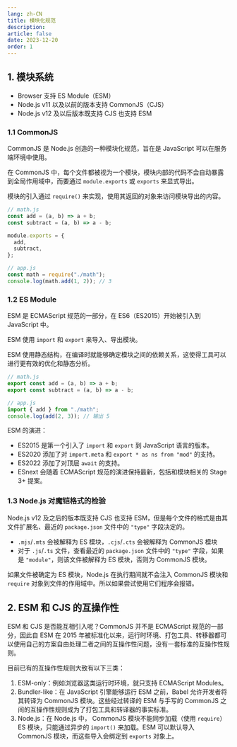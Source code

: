 ```yaml
---
lang: zh-CN
title: 模块化规范
description:
article: false
date: 2023-12-20
order: 1
---
```


## 1. 模块系统

- Browser 支持 ES Module（ESM）
- Node.js v11 以及以前的版本支持 CommonJS（CJS）
- Node.js v12 及以后版本既支持 CJS 也支持 ESM

### 1.1 CommonJS

CommonJS 是 Node.js 创造的一种模块化规范，旨在是 JavaScript 可以在服务端环境中使用。

在 CommonJS 中，每个文件都被视为一个模块，模块内部的代码不会自动暴露到全局作用域中，而要通过 `module.exports` 或 `exports` 来显式导出。

模块的引入通过 `require()` 来实现，使用其返回的对象来访问模块导出的内容。

```js
// math.js
const add = (a, b) => a + b;
const subtract = (a, b) => a - b;

module.exports = {
  add,
  subtract,
};

// app.js
const math = require("./math");
console.log(math.add(1, 2)); // 3
```

### 1.2 ES Module

ESM 是 ECMAScript 规范的一部分，在 ES6（ES2015）开始被引入到 JavaScript 中。

ESM 使用 `import` 和 `export` 来导入、导出模块。

ESM 使用静态结构，在编译时就能够确定模块之间的依赖关系，这使得工具可以进行更有效的优化和静态分析。

```js
// math.js
export const add = (a, b) => a + b;
export const subtract = (a, b) => a - b;

// app.js
import { add } from "./math";
console.log(add(2, 3)); // 输出 5
```

ESM 的演进：

- ES2015 是第一个引入了 `import` 和 `export` 到 JavaScript 语言的版本。
- ES2020 添加了对 `import.meta` 和 `export * as ns from "mod"` 的支持。
- ES2022 添加了对顶层 `await` 的支持。
- ESnext 会随着 ECMAScript 规范的演进保持最新，包括和模块相关的 Stage 3+ 提案。

### 1.3 Node.js 对魔铠格式的检验

Node.js v12 及之后的版本既支持 CJS 也支持 ESM，但是每个文件的格式是由其文件扩展名、最近的 `package.json` 文件中的 `"type"` 字段决定的。

- `.mjs`/`.mts` 会被解释为 ES 模块，`.cjs`/`.cts` 会被解释为 CommonJS 模块
- 对于 `.js`/`.ts` 文件，查看最近的 `package.json` 文件中的 `"type"` 字段，如果是 `"module"`，则该文件被解释为 ES 模块，否则为 CommonJS 模块。

如果文件被确定为 ES 模块，Node.js 在执行期间就不会注入 CommonJS 模块和 `require` 对象到文件的作用域中。所以如果尝试使用它们程序会报错。

## 2. ESM 和 CJS 的互操作性

ESM 和 CJS 是否能互相引入呢？CommonJS 并不是 ECMAScript 规范的一部分，因此自 ESM 在 2015 年被标准化以来，运行时环境、打包工具、转移器都可以使用自己的方案自由处理二者之间的互操作性问题，没有一套标准的互操作性规则。

目前已有的互操作性规则大致有以下三类：

1. ESM-only：例如浏览器这类运行时环境，就只支持 ECMAScript Modules。
2. Bundler-like：在 JavaScript 引擎能够运行 ESM 之前，Babel 允许开发者将其转译为 CommonJS 模块。这些经过转译的 ESM 与手写的 CommonJS 之间的互操作性规则成为了打包工具和转译器的事实标准。
3. Node.js：在 Node.js 中， CommonJS 模块不能同步加载（使用 `require`）ES 模块，只能通过异步的 `import()` 来加载。ESM 可以默认导入 CommonJS 模块，而这些导入会绑定到 `exports` 对象上。

